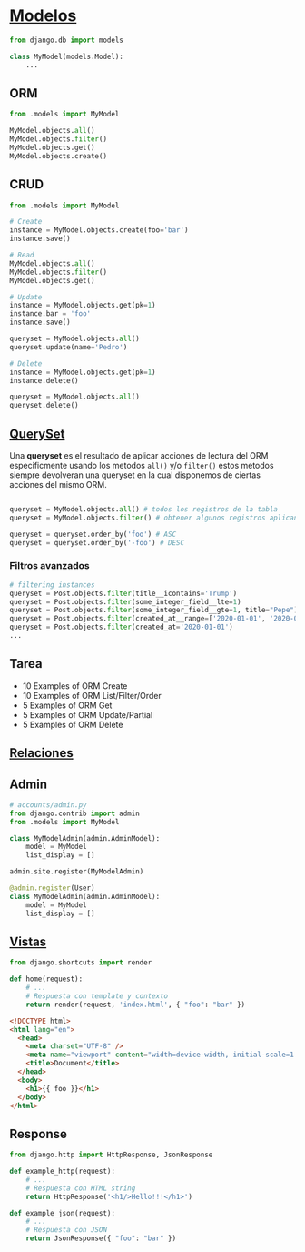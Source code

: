 # [Modelos](https://docs.djangoproject.com/en/3.1/topics/db/models/)

```py
from django.db import models

class MyModel(models.Model):
    ...
```

## ORM

```py
from .models import MyModel

MyModel.objects.all()
MyModel.objects.filter()
MyModel.objects.get()
MyModel.objects.create()
```

## CRUD

```py
from .models import MyModel

# Create
instance = MyModel.objects.create(foo='bar')
instance.save()

# Read
MyModel.objects.all()
MyModel.objects.filter()
MyModel.objects.get()

# Update
instance = MyModel.objects.get(pk=1)
instance.bar = 'foo'
instance.save()

queryset = MyModel.objects.all()
queryset.update(name='Pedro')

# Delete
instance = MyModel.objects.get(pk=1)
instance.delete()

queryset = MyModel.objects.all()
queryset.delete()
```

## [QuerySet](https://docs.djangoproject.com/en/3.1/ref/models/querysets/)

Una **queryset** es el resultado de aplicar acciones de lectura del ORM especificmente usando los metodos `all()` y/o `filter()` estos metodos siempre devolveran una queryset en la cual disponemos de ciertas acciones del mismo ORM.

```py

queryset = MyModel.objects.all() # todos los registros de la tabla
queryset = MyModel.objects.filter() # obtener algunos registros aplicando un filtro

queryset = queryset.order_by('foo') # ASC
queryset = queryset.order_by('-foo') # DESC

```

### Filtros avanzados

```py
# filtering instances
queryset = Post.objects.filter(title__icontains='Trump')
queryset = Post.objects.filter(some_integer_field__lte=1)
queryset = Post.objects.filter(some_integer_field__gte=1, title="Pepe")
queryset = Post.objects.filter(created_at__range=['2020-01-01', '2020-01-02'])
queryset = Post.objects.filter(created_at='2020-01-01')
...
```

## Tarea

- 10 Examples of ORM Create
- 10 Examples of ORM List/Filter/Order
- 5 Examples of ORM Get
- 5 Examples of ORM Update/Partial
- 5 Examples of ORM Delete

## [Relaciones](https://docs.djangoproject.com/en/3.1/topics/db/models/#relationships)

## Admin

```py
# accounts/admin.py
from django.contrib import admin
from .models import MyModel

class MyModelAdmin(admin.AdminModel):
    model = MyModel
    list_display = []

admin.site.register(MyModelAdmin)

@admin.register(User)
class MyModelAdmin(admin.AdminModel):
    model = MyModel
    list_display = []

```

## [Vistas](https://docs.djangoproject.com/en/3.1/topics/http/views/)

```py
from django.shortcuts import render

def home(request):
    # ...
    # Respuesta con template y contexto
    return render(request, 'index.html', { "foo": "bar" })
```

```html
<!DOCTYPE html>
<html lang="en">
  <head>
    <meta charset="UTF-8" />
    <meta name="viewport" content="width=device-width, initial-scale=1.0" />
    <title>Document</title>
  </head>
  <body>
    <h1>{{ foo }}</h1>
  </body>
</html>
```

## Response

```py
from django.http import HttpResponse, JsonResponse​

def example_http(request):
    # ...
    # Respuesta con HTML string
    return HttpResponse('<h1/>Hello!!!</h1>')

def example_json(request):​
    # ...
    # Respuesta con JSON
    return JsonResponse({ "foo": "bar" })
```

